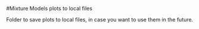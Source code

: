 #Mixture Models plots to local files

Folder to save plots to local files, in case you want to use them in the future.
